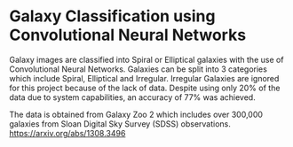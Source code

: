 # Galaxy Classification using Convolutional Neural Networks
Galaxy images are classified into Spiral or Elliptical galaxies with the use of Convolutional Neural Networks. Galaxies can be split into 3 categories which include
Spiral, Elliptical and Irregular. Irregular Galaxies are ignored for this project because of the lack of data. Despite using only 20% of the data due to system 
capabilities, an accuracy of 77% was achieved.


The data is obtained from Galaxy Zoo 2 which includes over 300,000 galaxies from Sloan Digital Sky Survey (SDSS) observations.
https://arxiv.org/abs/1308.3496
